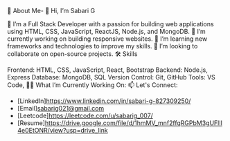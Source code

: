 🚀 About Me- 👋 Hi, I’m Sabari G

👀 I’m a Full Stack Developer with a passion for building web applications using HTML, CSS, JavaScript, ReactJS, Node.js, and MongoDB.
🔭 I’m currently working on building responsive websites.
🌱 I’m learning new frameworks and technologies to improve my skills.
👯 I’m looking to collaborate on open-source projects.
🛠 Skills

Frontend: HTML, CSS, JavaScript, React, Bootstrap
Backend: Node.js, Express
Database: MongoDB, SQL
Version Control: Git, GitHub
Tools: VS Code,
👨‍💻 What I’m Currently Working On:
📫 Let's Connect:
- [LinkedIn]https://www.linkedin.com/in/sabari-g-827309250/
- [Email]sabarig021@gmail.com
- [Leetcode]https://leetcode.com/u/sabarig_007/
- [Resume]https://drive.google.com/file/d/1hmMV_mnf2ffqRGPbM3gUFlIl4e0EtONR/view?usp=drive_link

